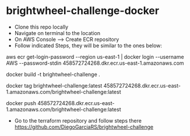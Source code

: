 # brightwheel-challenge-docker

 * Clone this repo locally
 * Navigate on terminal to the location
 * On AWS Console --> Create ECR repository
 * Follow indicated Steps, they will be similar to the ones below:

aws ecr get-login-password --region us-east-1 | docker login --username AWS --password-stdin 458572724268.dkr.ecr.us-east-1.amazonaws.com

docker build -t brightwheel-challenge .

docker tag brightwheel-challenge:latest 458572724268.dkr.ecr.us-east-1.amazonaws.com/brightwheel-challenge:latest

docker push 458572724268.dkr.ecr.us-east-1.amazonaws.com/brightwheel-challenge:latest
 * Go to the terraform repository and follow steps there
 https://github.com/DiegoGarciaRS/brightwheel-challenge